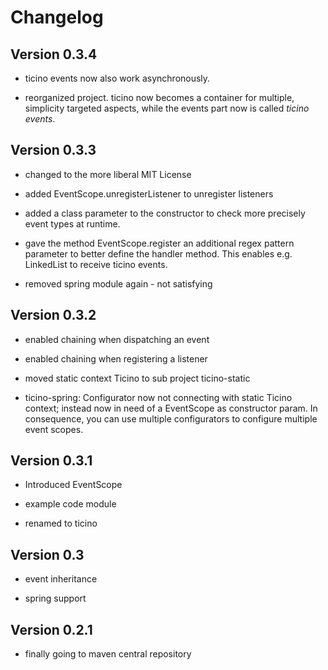 # Changelog


## Version 0.3.4

* ticino events now also work asynchronously.

* reorganized project. ticino now becomes a container for multiple, simplicity targeted aspects, while the events part now is called _ticino events_. 

## Version 0.3.3

  * changed to the more liberal MIT License

  * added EventScope.unregisterListener to unregister listeners

  * added a class parameter to the constructor to check more precisely event types at runtime.

  * gave the method EventScope.register an additional regex pattern parameter to better define 
    the handler method. This enables e.g. LinkedList to receive ticino events.

  * removed spring module again - not satisfying 

## Version 0.3.2

  * enabled chaining when dispatching an event
  
  * enabled chaining when registering a listener
  
  * moved static context Ticino to sub project ticino-static
  
  * ticino-spring: Configurator now not connecting with static Ticino context; instead now in need of a EventScope as 
    constructor param. In consequence, you can use multiple configurators to configure multiple event scopes.

## Version 0.3.1

  * Introduced EventScope
  
  * example code module

  * renamed to ticino

## Version 0.3

  * event inheritance
  
  * spring support
  
## Version 0.2.1

  * finally going to maven central repository
